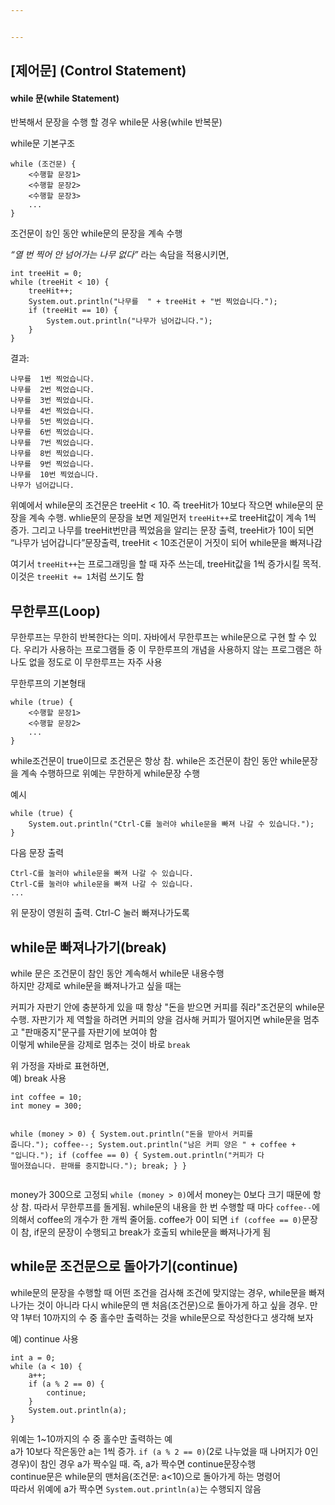 ```yaml
---


---
```


<h2 id="제어문-control-statement">[제어문] (Control Statement)</h2>
<h4 id="while-문while-statement">while 문(while Statement)</h4>
<p>반복해서 문장을 수행 할 경우 while문 사용(while 반복문)</p>
<p>while문 기본구조</p>
<pre><code>while (조건문) {
    &lt;수행할 문장1&gt;
    &lt;수행할 문장2&gt;
    &lt;수행할 문장3&gt;
    ...
}
</code></pre>
<p>조건문이 <code>참</code>인 동안 while문의 문장을 계속 수행</p>
<p><em>“열 번 찍어 안 넘어가는 나무 없다”</em>  라는 속담을 적용시키면,</p>
<pre><code>int treeHit = 0;
while (treeHit &lt; 10) {
    treeHit++;
    System.out.println("나무를  " + treeHit + "번 찍었습니다.");
    if (treeHit == 10) {
        System.out.println("나무가 넘어갑니다.");
    }
}
</code></pre>
<p>결과:</p>
<pre><code>나무를  1번 찍었습니다.
나무를  2번 찍었습니다.
나무를  3번 찍었습니다.
나무를  4번 찍었습니다.
나무를  5번 찍었습니다.
나무를  6번 찍었습니다.
나무를  7번 찍었습니다.
나무를  8번 찍었습니다.
나무를  9번 찍었습니다.
나무를  10번 찍었습니다.
나무가 넘어갑니다.
</code></pre>
<p>위예에서 while문의 조건문은 treeHit &lt; 10. 즉 treeHit가 10보다 작으면 while문의 문장을 계속 수행. whlie문의 문장을 보면 제일먼저  <code>treeHit++</code>로 treeHit값이 계속 1씩 증가. 그리고 나무를 treeHit번만큼 찍었음을 알리는 문장 출력, treeHit가 10이 되면 “나무가 넘어갑니다”문장출력, treeHit &lt; 10조건문이 거짓이 되어 while문을 빠져나감</p>
<p>여기서  <code>treeHit++</code>는 프로그래밍을 할 때 자주 쓰는데, treeHit값을 1씩 증가시킬 목적. 이것은 <code>treeHit += 1</code>처럼 쓰기도 함</p>
<h2 id="무한루프loop">무한루프(Loop)</h2>
<p>무한루프는 무한히 반복한다는 의미. 자바에서 무한루프는 while문으로 구현 할 수 있다. 우리가 사용하는 프로그램들 중 이 무한루프의 개념을 사용하지 않는 프로그램은 하나도 없을 정도로 이 무한루프는 자주 사용</p>
<p>무한루프의 기본형태</p>
<pre><code>while (true) {    
    &lt;수행할 문장1&gt;     
    &lt;수행할 문장2&gt;
    ...
}
</code></pre>
<p>while조건문이 true이므로 조건문은 항상 참. while은 조건문이 참인 동안 while문장을 계속 수행하므로 위예는 무한하게 while문장 수행</p>
<p>예시</p>
<pre><code>while (true) {
    System.out.println("Ctrl-C를 눌러야 while문을 빠져 나갈 수 있습니다.");
}
</code></pre>
<p>다음 문장 출력</p>
<pre><code>Ctrl-C를 눌러야 while문을 빠져 나갈 수 있습니다.
Ctrl-C를 눌러야 while문을 빠져 나갈 수 있습니다.
...
</code></pre>
<p>위 문장이 영원히 출력. Ctrl-C 눌러 빠져나가도록</p>
<h2 id="while문-빠져나가기break">while문 빠져나가기(break)</h2>
<p>while 문은 조건문이 참인 동안 계속해서 while문 내용수행<br>
하지만 강제로 while문을 빠져나가고 싶을 때는</p>
<p>커피가 자판기 안에 충분하게 있을 때 항상 "돈을 받으면 커피를 줘라"조건문의 while문 수행. 자판기가 제 역할을 하려면 커피의 양을 검사해 커피가 떨어지면 while문을 멈추고 "판매중지"문구를 자판기에 보여야 함<br>
이렇게 while문을 강제로 멈추는 것이 바로 <code>break</code></p>
<p>위 가정을 자바로 표현하면,<br>
예) break 사용</p>
<pre><code>int coffee = 10;
int money = 300;

while (money &gt; 0) {
    System.out.println("돈을 받아서 커피를 줍니다.");
    coffee--;
    System.out.println("남은 커피 양은 " + coffee + "입니다.");
    if (coffee == 0) {
        System.out.println("커피가 다 떨어졌습니다. 판매를 중지합니다.");
        break;
    }
}
</code></pre>
<p>money가 300으로 고정되  <code>while (money &gt; 0)</code>에서 money는 0보다 크기 때문에 항상 참. 따라서 무한루프를 돌게됨. while문의 내용을 한 번 수행할 때 마다  <code>coffee--</code>에 의해서 coffee의 개수가 한 개씩 줄어듦. coffee가 0이 되면  <code>if (coffee == 0)</code>문장이 참, if문의 문장이 수행되고 break가 호출되 while문을 빠져나가게 됨</p>
<h2 id="while문-조건문으로-돌아가기continue">while문 조건문으로 돌아가기(continue)</h2>
<p>while문의 문장을 수행할 때 어떤 조건을 검사해 조건에 맞지않는 경우, while문을 빠져나가는 것이 아니라 다시 while문의 맨 처음(조건문)으로 돌아가게 하고 싶을 경우. 만약 1부터 10까지의 수 중 홀수만 출력하는 것을 while문으로 작성한다고 생각해 보자</p>
<p>예) continue 사용</p>
<pre><code>int a = 0;
while (a &lt; 10) {
    a++;
    if (a % 2 == 0) {
        continue;
    }
    System.out.println(a);
}
</code></pre>
<p>위예는 1~10까지의 수 중 홀수만 출력하는 예<br>
a가 10보다 작은동안 a는 1씩 증가.  <code>if (a % 2 == 0)</code>(2로 나누었을 때 나머지가 0인 경우)이 참인 경우 a가 짝수일 때. 즉, a가 짝수면 continue문장수행<br>
continue문은 while문의 맨처음(조건문: a&lt;10)으로 돌아가게 하는 명령어<br>
따라서 위예에 a가 짝수면  <code>System.out.println(a)</code>는 수행되지 않음</p>

